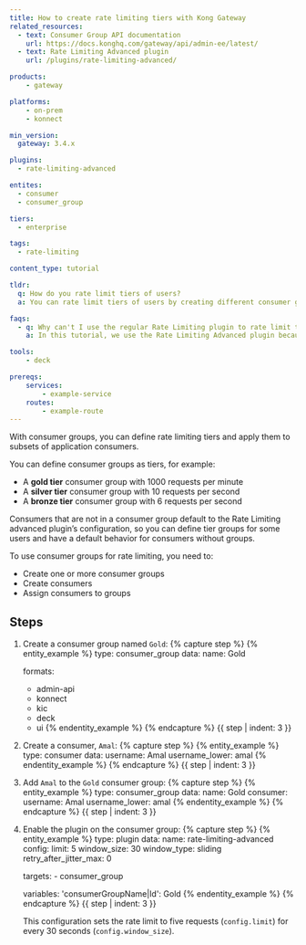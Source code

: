 ```yaml
---
title: How to create rate limiting tiers with Kong Gateway
related_resources:
  - text: Consumer Group API documentation
    url: https://docs.konghq.com/gateway/api/admin-ee/latest/
  - text: Rate Limiting Advanced plugin
    url: /plugins/rate-limiting-advanced/

products:
    - gateway

platforms:
    - on-prem
    - konnect

min_version:
  gateway: 3.4.x

plugins: 
  - rate-limiting-advanced

entites:
  - consumer
  - consumer_group

tiers:
  - enterprise

tags:
  - rate-limiting

content_type: tutorial

tldr: 
  q: How do you rate limit tiers of users?
  a: You can rate limit tiers of users by creating different consumer groups, assigning consumers to those groups, and then configure the Rate Limiting Advanced plugin to limit the requests.

faqs:
  - q: Why can't I use the regular Rate Limiting plugin to rate limit tiers of consumers?
    a: In this tutorial, we use the Rate Limiting Advanced plugin because it supports sliding windows, which we use to apply the rate limiting logic while taking into account previous hit rates (from the window that immediately precedes the current) using a dynamic weight.

tools:
    - deck

prereqs:
    services:
        - example-service
    routes:
        - example-route
---
```


With consumer groups, you can define rate limiting tiers and apply them to subsets of application consumers.

You can define consumer groups as tiers, for example:

* A **gold tier** consumer group with 1000 requests per minute
* A **silver tier** consumer group with 10 requests per second
* A **bronze tier** consumer group with 6 requests per second
  
Consumers that are not in a consumer group default to the Rate Limiting advanced plugin’s configuration, so you can define tier groups for some users and have a default behavior for consumers without groups.

To use consumer groups for rate limiting, you need to:

* Create one or more consumer groups
* Create consumers
* Assign consumers to groups

## Steps

1. Create a consumer group named `Gold`:
{% capture step %}
  {% entity_example %}
    type: consumer_group
    data:
      name: Gold
  
    formats:
      - admin-api
      - konnect
      - kic
      - deck
      - ui
  {% endentity_example %}
{% endcapture %}
{{ step | indent: 3 }}

1. Create a consumer, `Amal`:
{% capture step %}
   {% entity_example %}
    type: consumer
    data:
      username: Amal
      username_lower: amal
   {% endentity_example %}
{% endcapture %}
{{ step | indent: 3 }}

1. Add `Amal` to the `Gold` consumer group:
{% capture step %}
  {% entity_example %}
    type: consumer_group
    data:
      name: Gold
      consumer:
        username: Amal
        username_lower: amal
  {% endentity_example %}
{% endcapture %}
{{ step | indent: 3 }}

1. Enable the plugin on the consumer group:
{% capture step %}
  {% entity_example %}
    type: plugin
    data:
      name: rate-limiting-advanced
      config:
        limit: 5
        window_size: 30
        window_type: sliding
        retry_after_jitter_max: 0
 
    targets:
        - consumer_group

    variables:
      'consumerGroupName|Id': Gold
  {% endentity_example %}
{% endcapture %}
{{ step | indent: 3 }}

    This configuration sets the rate limit to five requests (`config.limit`) for every 30 seconds (`config.window_size`).
